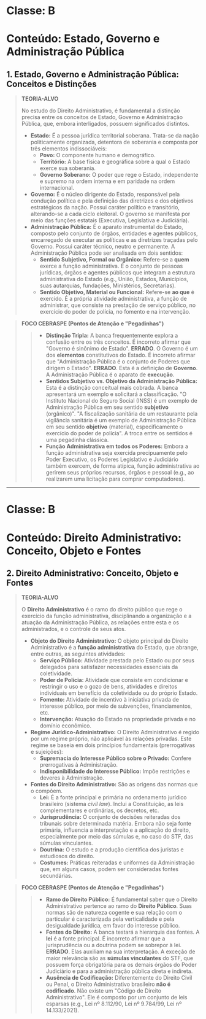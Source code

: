 # Classe: B
# Conteúdo: Estado, Governo e Administração Pública

## 1. Estado, Governo e Administração Pública: Conceitos e Distinções

> **TEORIA-ALVO**
>
> No estudo do Direito Administrativo, é fundamental a distinção precisa entre os conceitos de Estado, Governo e Administração Pública, que, embora interligados, possuem significados distintos.
>
> * **Estado:** É a pessoa jurídica territorial soberana. Trata-se da nação politicamente organizada, detentora de soberania e composta por três elementos indissociáveis:
>     * **Povo:** O componente humano e demográfico.
>     * **Território:** A base física e geográfica sobre a qual o Estado exerce sua soberania.
>     * **Governo Soberano:** O poder que rege o Estado, independente e supremo na ordem interna e em paridade na ordem internacional.
> * **Governo:** É o núcleo dirigente do Estado, responsável pela condução política e pela definição das diretrizes e dos objetivos estratégicos da nação. Possui caráter político e transitório, alterando-se a cada ciclo eleitoral. O governo se manifesta por meio das funções estatais (Executiva, Legislativa e Judiciária).
> * **Administração Pública:** É o aparato instrumental do Estado, composto pelo conjunto de órgãos, entidades e agentes públicos, encarregado de executar as políticas e as diretrizes traçadas pelo Governo. Possui caráter técnico, neutro e permanente. A Administração Pública pode ser analisada em dois sentidos:
>     * **Sentido Subjetivo, Formal ou Orgânico:** Refere-se a **quem** exerce a função administrativa. É o conjunto de pessoas jurídicas, órgãos e agentes públicos que integram a estrutura administrativa do Estado (e.g., União, Estados, Municípios, suas autarquias, fundações, Ministérios, Secretarias).
>     * **Sentido Objetivo, Material ou Funcional:** Refere-se **ao que** é exercido. É a própria atividade administrativa, a função de administrar, que consiste na prestação de serviço público, no exercício do poder de polícia, no fomento e na intervenção.

> **FOCO CEBRASPE (Pontos de Atenção e "Pegadinhas")**
>
> > * **Distinção Tripla:** A banca frequentemente explora a confusão entre os três conceitos. É incorreto afirmar que "Governo é sinônimo de Estado". **ERRADO**. O Governo é um dos **elementos** constitutivos do Estado. É incorreto afirmar que "Administração Pública é o conjunto de Poderes que dirigem o Estado". **ERRADO**. Esta é a definição de **Governo**. A Administração Pública é o aparato de **execução**.
> > * **Sentidos Subjetivo vs. Objetivo da Administração Pública:** Esta é a distinção conceitual mais cobrada. A banca apresentará um exemplo e solicitará a classificação. "O Instituto Nacional do Seguro Social (INSS) é um exemplo de Administração Pública em seu sentido **subjetivo** (orgânico)". "A fiscalização sanitária de um restaurante pela vigilância sanitária é um exemplo de Administração Pública em seu sentido **objetivo** (material), especificamente o exercício do poder de polícia". A troca entre os sentidos é uma pegadinha clássica.
> > * **Função Administrativa em todos os Poderes:** Embora a função administrativa seja exercida precipuamente pelo Poder Executivo, os Poderes Legislativo e Judiciário também exercem, de forma atípica, função administrativa ao gerirem seus próprios recursos, órgãos e pessoal (e.g., ao realizarem uma licitação para comprar computadores).

---
# Classe: B
# Conteúdo: Direito Administrativo: Conceito, Objeto e Fontes

## 2. Direito Administrativo: Conceito, Objeto e Fontes

> **TEORIA-ALVO**
>
> O **Direito Administrativo** é o ramo do direito público que rege o exercício da função administrativa, disciplinando a organização e a atuação da Administração Pública, as relações entre esta e os administrados, e o controle de seus atos.
>
> * **Objeto do Direito Administrativo:** O objeto principal do Direito Administrativo é a **função administrativa** do Estado, que abrange, entre outras, as seguintes atividades:
>     * **Serviço Público:** Atividade prestada pelo Estado ou por seus delegados para satisfazer necessidades essenciais da coletividade.
>     * **Poder de Polícia:** Atividade que consiste em condicionar e restringir o uso e o gozo de bens, atividades e direitos individuais em benefício da coletividade ou do próprio Estado.
>     * **Fomento:** Atividade de incentivo à iniciativa privada de interesse público, por meio de subvenções, financiamentos, etc.
>     * **Intervenção:** Atuação do Estado na propriedade privada e no domínio econômico.
> * **Regime Jurídico-Administrativo:** O Direito Administrativo é regido por um regime próprio, não aplicável às relações privadas. Este regime se baseia em dois princípios fundamentais (prerrogativas e sujeições):
>     * **Supremacia do Interesse Público sobre o Privado:** Confere prerrogativas à Administração.
>     * **Indisponibilidade do Interesse Público:** Impõe restrições e deveres à Administração.
> * **Fontes do Direito Administrativo:** São as origens das normas que o compõem.
>     * **Lei:** É a fonte principal e primária no ordenamento jurídico brasileiro (sistema *civil law*). Inclui a Constituição, as leis complementares e ordinárias, os decretos, etc.
>     * **Jurisprudência:** O conjunto de decisões reiteradas dos tribunais sobre determinada matéria. Embora não seja fonte primária, influencia a interpretação e a aplicação do direito, especialmente por meio das súmulas e, no caso do STF, das súmulas vinculantes.
>     * **Doutrina:** O estudo e a produção científica dos juristas e estudiosos do direito.
>     * **Costumes:** Práticas reiteradas e uniformes da Administração que, em alguns casos, podem ser consideradas fontes secundárias.

> **FOCO CEBRASPE (Pontos de Atenção e "Pegadinhas")**
>
> > * **Ramo do Direito Público:** É fundamental saber que o Direito Administrativo pertence ao ramo do **Direito Público**. Suas normas são de natureza cogente e sua relação com o particular é caracterizada pela verticalidade e pela desigualdade jurídica, em favor do interesse público.
> > * **Fontes do Direito:** A banca testará a hierarquia das fontes. A **lei** é a fonte principal. É incorreto afirmar que a jurisprudência ou a doutrina podem se sobrepor à lei. **ERRADO**. Elas auxiliam na sua interpretação. A exceção de maior relevância são as **súmulas vinculantes** do STF, que possuem força obrigatória para os demais órgãos do Poder Judiciário e para a administração pública direta e indireta.
> > * **Ausência de Codificação:** Diferentemente do Direito Civil ou Penal, o Direito Administrativo brasileiro **não é codificado**. Não existe um "Código de Direito Administrativo". Ele é composto por um conjunto de leis esparsas (e.g., Lei nº 8.112/90, Lei nº 9.784/99, Lei nº 14.133/2021).